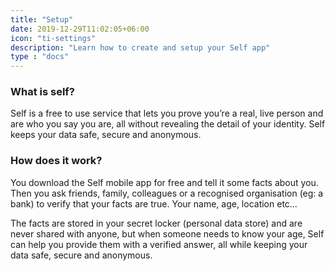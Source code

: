 ```yaml
---
title: "Setup"
date: 2019-12-29T11:02:05+06:00
icon: "ti-settings"
description: "Learn how to create and setup your Self app"
type : "docs"
---
```


### What is self?

Self is a free to use service that lets you prove you’re a real, live person and are who you say you are, all without revealing the detail of your identity. Self keeps your data safe, secure and anonymous.


### How does it work?
You download the Self mobile app for free and tell it some facts about you. Then you ask friends, family, colleagues or a recognised organisation (eg: a bank) to verify that your facts are true. Your name, age, location etc…

The facts are stored in your secret locker (personal data store) and are never shared with anyone, but when someone needs to know your age, Self can help you provide them with a verified answer, all while keeping your data safe, secure and anonymous.

